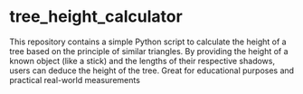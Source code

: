 # tree_height_calculator
This repository contains a simple Python script to calculate the height of a tree based on the principle of similar triangles. By providing the height of a known object (like a stick) and the lengths of their respective shadows, users can deduce the height of the tree. Great for educational purposes and practical real-world measurements
